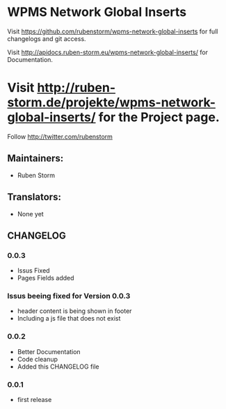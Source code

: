 WPMS Network Global Inserts
===============

Visit https://github.com/rubenstorm/wpms-network-global-inserts for full changelogs and git access.

Visit http://apidocs.ruben-storm.eu/wpms-network-global-inserts/ for Documentation.


Visit http://ruben-storm.de/projekte/wpms-network-global-inserts/ for the Project page.
=======



Follow http://twitter.com/rubenstorm 

Maintainers:
------------
* Ruben Storm


Translators:
------------
* None yet


CHANGELOG
---------

### 0.0.3
* Issus Fixed 
* Pages Fields added
### Issus beeing fixed for Version 0.0.3
* header content is being shown in footer
* Including a js file that does not exist

### 0.0.2
* Better Documentation
* Code cleanup
* Added this CHANGELOG file

### 0.0.1
* first release
